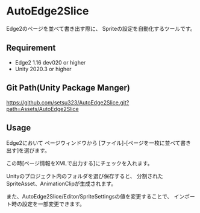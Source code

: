 # AutoEdge2Slice
Edge2のページを並べて書き出す際に、
Spriteの設定を自動化するツールです。

## Requirement
- Edge2 1.16 dev020 or higher  
- Unity 2020.3 or higher


## Git Path(Unity Package Manger)
https://github.com/setsu323/AutoEdge2Slice.git?path=Assets/AutoEdge2Slice


## Usage
Edge2において
ページウィンドウから
[ファイル]-[ページを一枚に並べて書き出す]を選びます。<br>

この時[ページ情報をXMLで出力する]にチェックを入れます。<br>

Unityのプロジェクト内のフォルダを選び保存すると、
分割されたSpriteAsset、AnimationClipが生成されます。

また、AutoEdge2Slice/Editor/SpriteSettingsの値を変更することで、
インポート時の設定を一部変更できます。
